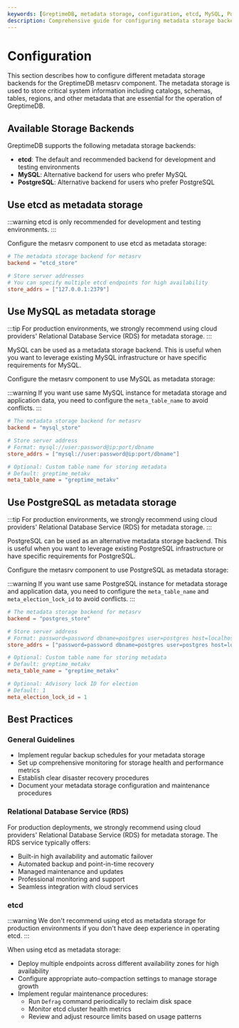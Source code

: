 ```yaml
---
keywords: [GreptimeDB, metadata storage, configuration, etcd, MySQL, PostgreSQL, metasrv, backend setup]
description: Comprehensive guide for configuring metadata storage backends (etcd, MySQL, PostgreSQL) in GreptimeDB's metasrv component, including setup instructions and best practices.
---
```


# Configuration

This section describes how to configure different metadata storage backends for the GreptimeDB metasrv component. The metadata storage is used to store critical system information including catalogs, schemas, tables, regions, and other metadata that are essential for the operation of GreptimeDB.

## Available Storage Backends

GreptimeDB supports the following metadata storage backends:

- **etcd**: The default and recommended backend for development and testing environments
- **MySQL**: Alternative backend for users who prefer MySQL
- **PostgreSQL**: Alternative backend for users who prefer PostgreSQL

## Use etcd as metadata storage

:::warning
etcd is only recommended for development and testing environments.
:::


Configure the metasrv component to use etcd as metadata storage:

```toml
# The metadata storage backend for metasrv
backend = "etcd_store"

# Store server addresses
# You can specify multiple etcd endpoints for high availability
store_addrs = ["127.0.0.1:2379"]
```

## Use MySQL as metadata storage

:::tip
For production environments, we strongly recommend using cloud providers' Relational Database Service (RDS) for metadata storage.
:::

MySQL can be used as a metadata storage backend. This is useful when you want to leverage existing MySQL infrastructure or have specific requirements for MySQL.



Configure the metasrv component to use MySQL as metadata storage:

:::warning
If you want use same MySQL instance for metadata storage and application data, you need to configure the `meta_table_name` to avoid conflicts.
:::

```toml
# The metadata storage backend for metasrv
backend = "mysql_store"

# Store server address
# Format: mysql://user:password@ip:port/dbname
store_addrs = ["mysql://user:password@ip:port/dbname"]

# Optional: Custom table name for storing metadata
# Default: greptime_metakv
meta_table_name = "greptime_metakv"
```

## Use PostgreSQL as metadata storage

:::tip
For production environments, we strongly recommend using cloud providers' Relational Database Service (RDS) for metadata storage.
:::

PostgreSQL can be used as an alternative metadata storage backend. This is useful when you want to leverage existing PostgreSQL infrastructure or have specific requirements for PostgreSQL.


Configure the metasrv component to use PostgreSQL as metadata storage:

:::warning
If you want use same PostgreSQL instance for metadata storage and application data, you need to configure the `meta_table_name` and `meta_election_lock_id` to avoid conflicts.
:::

```toml
# The metadata storage backend for metasrv
backend = "postgres_store"

# Store server address
# Format: password=password dbname=postgres user=postgres host=localhost port=5432
store_addrs = ["password=password dbname=postgres user=postgres host=localhost port=5432"]

# Optional: Custom table name for storing metadata
# Default: greptime_metakv
meta_table_name = "greptime_metakv"

# Optional: Advisory lock ID for election
# Default: 1
meta_election_lock_id = 1
```

## Best Practices

### General Guidelines

- Implement regular backup schedules for your metadata storage
- Set up comprehensive monitoring for storage health and performance metrics
- Establish clear disaster recovery procedures
- Document your metadata storage configuration and maintenance procedures

### Relational Database Service (RDS)

For production deployments, we strongly recommend using cloud providers' Relational Database Service (RDS) for metadata storage. The RDS service typically offers:

- Built-in high availability and automatic failover
- Automated backup and point-in-time recovery
- Managed maintenance and updates
- Professional monitoring and support
- Seamless integration with cloud services

### etcd

:::warning
We don't recommend using etcd as metadata storage for production environments if you don't have deep experience in operating etcd.
:::

When using etcd as metadata storage:

- Deploy multiple endpoints across different availability zones for high availability
- Configure appropriate auto-compaction settings to manage storage growth
- Implement regular maintenance procedures:
  - Run `Defrag` command periodically to reclaim disk space
  - Monitor etcd cluster health metrics
  - Review and adjust resource limits based on usage patterns
